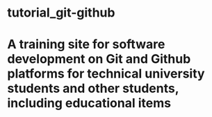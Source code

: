 # tutorial_git-github
# A training site for software development on Git and Github platforms for technical university students and other students, including educational items
